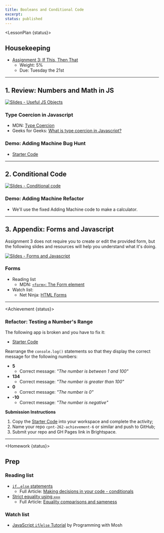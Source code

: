 ```yaml
---
title: Booleans and Conditional Code
excerpt: 
status: published
---
```

<script>
	import Homework from "$lib/components/Homework.svelte";
	import LessonPlan from "$lib/components/LessonPlan.svelte";
	import LabTime from "$lib/components/LabTime.svelte";
	import Achievement from "$lib/components/Achievement.svelte";
</script>

<LessonPlan {status}>

## Housekeeping
- [Assignment 3: If This, Then That](/courses/cpnt-262/assessments/assignment-3)
    - Weight: 5%
    - Due: Tuesday the 21st

---

## 1. Review: Numbers and Math in JS
[![Slides - Useful JS Objects](/images/slides/js-numbers-math.png)](https://sait-wbdv.github.io/slides/w23/cpnt-262/js-numbers-math.html)

### Type Coercion in Javascript
- MDN: [Type Coercion](https://developer.mozilla.org/en-US/docs/Glossary/Type_coercion)
- Geeks for Geeks: [What is type coercion in Javascript?](https://www.geeksforgeeks.org/what-is-type-coercion-in-javascript/)

### Demo: Adding Machine Bug Hunt
- [Starter Code](https://github.com/sait-wbdv/dailies-w23/tree/main/2023-02-17-conditional-code/02-adding-machine-starter)

---

## 2. Conditional Code
[![Slides - Conditional code](/images/slides/js-conditional-code.png)](https://sait-wbdv.github.io/slides/w23/cpnt-262/js-conditional-code.html)

### Demo: Adding Machine Refactor
- We'll use the fixed Adding Machine code to make a calculator.

---

## 3. Appendix: Forms and Javascript
Assignment 3 does not require you to create or edit the provided form, but the following slides and resources will help you understand what it's doing.

[![Slides - Forms and Javascript](/images/slides/js-forms.png)](https://sait-wbdv.github.io/slides/w23/cpnt-262/js-forms.html)

### Forms
- Reading list
    - MDN: [`<form>`: The Form element](https://developer.mozilla.org/en-US/docs/Web/HTML/Element/form)
- Watch list:
    - Net Ninja: [HTML Forms](https://www.youtube.com/watch?v=YwbIeMlxZAU)

</LessonPlan>

---

<Achievement {status}>

### Refactor: Testing a Number's Range
The following app is broken and you have to fix it:
- [Starter Code](https://github.com/sait-wbdv/dailies-w23/tree/main/2023-02-17-conditional-code/01-achievement-6-starter)

Rearrange the `console.log()` statements so that they display the correct message for the following numbers:
- **5**
    - Correct message: _"The number is between 1 and 100"_
- **134**
    - Correct message: _"The number is greater than 100"_
- **0**
    - Correct message: _"The number is 0"_
- **-10**
    - Correct message: _"The number is negative"_

**Submission Instructions**
1. Copy the [Starter Code](https://github.com/sait-wbdv/dailies-w23/tree/main/2023-02-17-conditional-code/01-achievement-6-starter) into your workspace and complete the activity;
2. Name your repo `cpnt-262-achievement-6` or similar and push to GitHub;
3. Submit your repo and GH Pages link in Brightspace.

</Achievement>

---

<Homework {status}>

## Prep
### Reading list
- [`if`...`else` statements](https://developer.mozilla.org/en-US/docs/Learn/JavaScript/Building_blocks/conditionals#if...else_statements)
    - Full Article: [Making decisions in your code - conditionals](https://developer.mozilla.org/en-US/docs/Learn/JavaScript/Building_blocks/conditionals)
- [Strict equality using `===`](https://developer.mozilla.org/en-US/docs/Web/JavaScript/Equality_comparisons_and_sameness#strict_equality_using)
    - Full Article: [Equality comparisons and sameness](https://developer.mozilla.org/en-US/docs/Web/JavaScript/Equality_comparisons_and_sameness)

### Watch list
- [JavaScript `if`/`else` Tutorial](https://www.youtube.com/watch?v=IsG4Xd6LlsM) by Programming with Mosh

</Homework>
